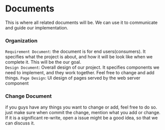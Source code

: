 # Documents
This is where all related documents will be. We can use it to communicate and guide our implementation.

### Organization
```Requirement Document```: the document is for end users(consumers). It specifies what the project is about, and how it will be look like when we complete it. This will be the our goal. <br>
```Design Document```: Overall design of our project. It specifies components we need to implement, and they work together. Feel free to change and add things.
```Page Design```: UI design of pages served by the web server component

### Change Document
if you guys have any things you want to change or add, feel free to do so. just make sure when commit the change, mention what you add or change. If it is a significant re-write, open a issue might be a good idea, so that we can discuss it.
